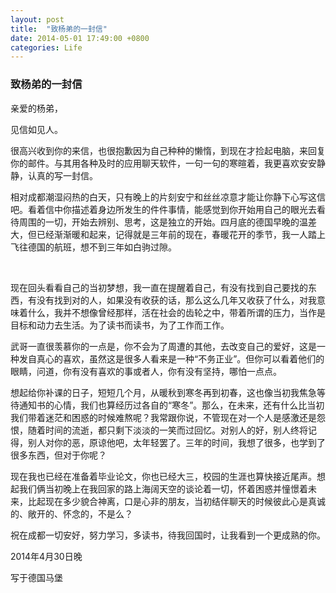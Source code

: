 ```yaml
---
layout: post
title:  "致杨弟的一封信"
date: 2014-05-01 17:49:00 +0800
categories: Life
---
```




### 致杨弟的一封信



亲爱的杨弟，

 

见信如见人。

很高兴收到你的来信，也很抱歉因为自己种种的懒惰，到现在才捡起电脑，来回复你的邮件。与其用各种及时的应用聊天软件，一句一句的寒暄着，我更喜欢安安静静，认真的写一封信。

 

相对成都潮湿闷热的白天，只有晚上的片刻安宁和丝丝凉意才能让你静下心写这信吧。看着信中你描述着身边所发生的件件事情，能感觉到你开始用自己的眼光去看待周围的一切，开始去辨别、思考，这是独立的开始。四月底的德国早晚的温差大，但已经渐渐暖和起来，记得就是三年前的现在，春暖花开的季节，我一人踏上飞往德国的航班，想不到三年如白驹过隙。

​                                                                                                                           

现在回头看看自己的当初梦想，我一直在提醒着自己，有没有找到自己要找的东西，有没有找到对的人，如果没有收获的话，那么这么几年又收获了什么，对我意味着什么，我并不想像曾经那样，活在社会的齿轮之中，带着所谓的压力，当作是目标和动力去生活。为了读书而读书，为了工作而工作。

 

武哥一直很羡慕你的一点是，你不会为了周遭的其他，去改变自己的爱好，这是一种发自真心的喜欢，虽然这是很多人看来是一种“不务正业”。但你可以看着他们的眼睛，问道，你有没有喜欢的事或者人，你有没有坚持，哪怕一点点。

 

想起给你补课的日子，短短几个月，从暖秋到寒冬再到初春，这也像当初我焦急等待通知书的心情，我们也算经历过各自的“寒冬”。那么，在未来，还有什么比当初我们带着迷茫和困惑的时候难熬呢？我常跟你说，不管现在对一个人是感激还是怨恨，随着时间的流逝，都只剩下淡淡的一笑而过回忆。对别人的好，别人终将记得，别人对你的恶，原谅他吧，太年轻罢了。三年的时间，我想了很多，也学到了很多东西，但对于你呢？

 

现在我也已经在准备着毕业论文，你也已经大三，校园的生涯也算快接近尾声。想起我们俩当初晚上在我回家的路上海阔天空的谈论着一切，怀着困惑并憧憬着未来，比起现在多少貌合神离，口是心非的朋友，当初结伴聊天的时候彼此心是真诚的、敞开的、怀念的，不是么？

 

祝在成都一切安好，努力学习，多读书，待我回国时，让我看到一个更成熟的你。



2014年4月30日晚

写于德国马堡 